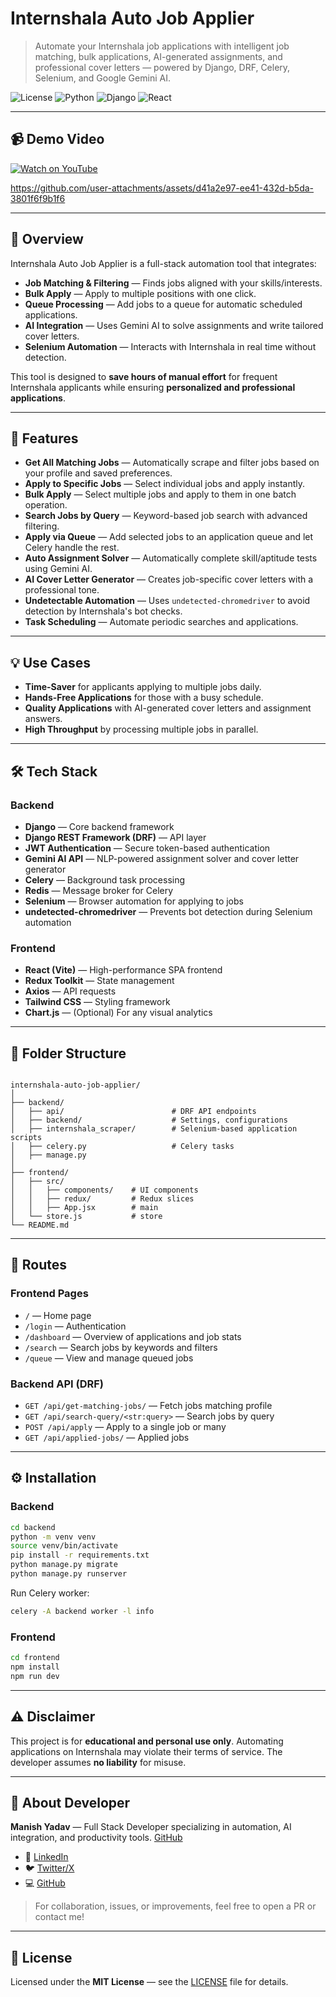 # Internshala Auto Job Applier

> Automate your Internshala job applications with intelligent job matching, bulk applications, AI-generated assignments, and professional cover letters — powered by Django, DRF, Celery, Selenium, and Google Gemini AI.

![License](https://img.shields.io/github/license/manishgk9/internshala-auto-job-applier)
![Python](https://img.shields.io/badge/Python-3.10+-blue.svg)
![Django](https://img.shields.io/badge/Django-Backend-green)
![React](https://img.shields.io/badge/React-Frontend-blue)

---

## 📹 Demo Video
[![Watch on YouTube](https://img.shields.io/badge/Watch%20on%20YouTube-red?logo=youtube&logoColor=white)](https://www.youtube.com/watch?v=t_i9CGHBuNU)


https://github.com/user-attachments/assets/d41a2e97-ee41-432d-b5da-3801f6f9b1f6

---

## 📖 Overview

Internshala Auto Job Applier is a full-stack automation tool that integrates:

- **Job Matching & Filtering** — Finds jobs aligned with your skills/interests.
- **Bulk Apply** — Apply to multiple positions with one click.
- **Queue Processing** — Add jobs to a queue for automatic scheduled applications.
- **AI Integration** — Uses Gemini AI to solve assignments and write tailored cover letters.
- **Selenium Automation** — Interacts with Internshala in real time without detection.

This tool is designed to **save hours of manual effort** for frequent Internshala applicants while ensuring **personalized and professional applications**.

---

## 🚀 Features

- **Get All Matching Jobs** — Automatically scrape and filter jobs based on your profile and saved preferences.
- **Apply to Specific Jobs** — Select individual jobs and apply instantly.
- **Bulk Apply** — Select multiple jobs and apply to them in one batch operation.
- **Search Jobs by Query** — Keyword-based job search with advanced filtering.
- **Apply via Queue** — Add selected jobs to an application queue and let Celery handle the rest.
- **Auto Assignment Solver** — Automatically complete skill/aptitude tests using Gemini AI.
- **AI Cover Letter Generator** — Creates job-specific cover letters with a professional tone.
- **Undetectable Automation** — Uses `undetected-chromedriver` to avoid detection by Internshala's bot checks.
- **Task Scheduling** — Automate periodic searches and applications.

---

## 💡 Use Cases

- **Time-Saver** for applicants applying to multiple jobs daily.
- **Hands-Free Applications** for those with a busy schedule.
- **Quality Applications** with AI-generated cover letters and assignment answers.
- **High Throughput** by processing multiple jobs in parallel.

---

## 🛠 Tech Stack

### **Backend**

- **Django** — Core backend framework
- **Django REST Framework (DRF)** — API layer
- **JWT Authentication** — Secure token-based authentication
- **Gemini AI API** — NLP-powered assignment solver and cover letter generator
- **Celery** — Background task processing
- **Redis** — Message broker for Celery
- **Selenium** — Browser automation for applying to jobs
- **undetected-chromedriver** — Prevents bot detection during Selenium automation

### **Frontend**

- **React (Vite)** — High-performance SPA frontend
- **Redux Toolkit** — State management
- **Axios** — API requests
- **Tailwind CSS** — Styling framework
- **Chart.js** — (Optional) For any visual analytics

---

## 📂 Folder Structure

```

internshala-auto-job-applier/
│
├── backend/
│   ├── api/                        # DRF API endpoints
│   ├── backend/                    # Settings, configurations
│   ├── internshala_scraper/        # Selenium-based application scripts
│   ├── celery.py                   # Celery tasks
│   ├── manage.py
│
├── frontend/
│   ├── src/
│   │   ├── components/    # UI components
│   │   ├── redux/         # Redux slices
│   │   ├── App.jsx        # main
│   └── store.js           # store
└── README.md

```

---

## 🔗 Routes

### **Frontend Pages**

- `/` — Home page
- `/login` — Authentication
- `/dashboard` — Overview of applications and job stats
- `/search` — Search jobs by keywords and filters
- `/queue` — View and manage queued jobs

### **Backend API (DRF)**

- `GET /api/get-matching-jobs/` — Fetch jobs matching profile
- `GET /api/search-query/<str:query>` — Search jobs by query
- `POST /api/apply` — Apply to a single job or many
- `GET /api/applied-jobs/` — Applied jobs

---

## ⚙ Installation

### **Backend**

```bash
cd backend
python -m venv venv
source venv/bin/activate
pip install -r requirements.txt
python manage.py migrate
python manage.py runserver
```

Run Celery worker:

```bash
celery -A backend worker -l info
```

### **Frontend**

```bash
cd frontend
npm install
npm run dev
```

---

## ⚠ Disclaimer

This project is for **educational and personal use only**.
Automating applications on Internshala may violate their terms of service.
The developer assumes **no liability** for misuse.

---

## 👤 About Developer

**Manish Yadav** — Full Stack Developer specializing in automation, AI integration, and productivity tools.
[GitHub](https://github.com/manishgk9)

- 💼 [LinkedIn](https://www.linkedin.com/in/manishgk9)
- 🐦 [Twitter/X](https://x.com/manishgk9)
- 💻 [GitHub](https://github.com/manishgk9)

> For collaboration, issues, or improvements, feel free to open a PR or contact me!

---

## 📜 License

Licensed under the **MIT License** — see the [LICENSE](LICENSE) file for details.

```

```
